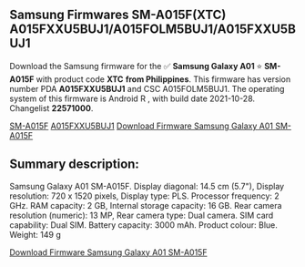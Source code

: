 <h2>Samsung Firmwares SM-A015F(XTC) A015FXXU5BUJ1/A015FOLM5BUJ1/A015FXXU5BUJ1</h2>
Download the Samsung firmware for the ✅ <strong>Samsung Galaxy A01 </strong> ⭐ <strong>SM-A015F</strong> with product code <strong>XTC</strong> <strong> from Philippines</strong>. This firmware has version number PDA <strong>A015FXXU5BUJ1</strong> and CSC A015FOLM5BUJ1. The operating system of this firmware is Android R , with build date 2021-10-28. Changelist <strong>22571000</strong>.


[SM-A015F](https://samfirm.shop/samsung/model/SM-A015F)
[A015FXXU5BUJ1](https://samfirm.shop/samsung/pda/A015FXXU5BUJ1)
[Download Firmware Samsung Galaxy A01 SM-A015F](https://samfirm.shop/samsung/firmware/469023)
<h2>Summary description:</h2>
<p>Samsung Galaxy A01 SM-A015F. Display diagonal: 14.5 cm (5.7"), Display resolution: 720 x 1520 pixels, Display type: PLS. Processor frequency: 2 GHz. RAM capacity: 2 GB, Internal storage capacity: 16 GB. Rear camera resolution (numeric): 13 MP, Rear camera type: Dual camera. SIM card capability: Dual SIM. Battery capacity: 3000 mAh. Product colour: Blue. Weight: 149 g</p>


[Download Firmware Samsung Galaxy A01 SM-A015F](https://samfirm.shop/samsung/firmware/469023)
